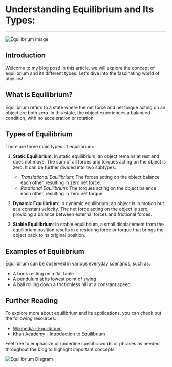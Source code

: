 #  Understanding Equilibrium and Its Types:
---

![Equilibrium Image](download.png)

## Introduction
Welcome to my blog post! In this article, we will explore the concept of equilibrium and its different types. Let's dive into the fascinating world of physics!

## What is Equilibrium?
Equilibrium refers to a state where the net force and net torque acting on an object are both zero. In this state, the object experiences a balanced condition, with no acceleration or rotation.

## Types of Equilibrium
There are three main types of equilibrium:

1. **Static Equilibrium**: In static equilibrium, an object remains at rest and does not move. The sum of all forces and torques acting on the object is zero. It can be further divided into two subtypes:
   - *Translational Equilibrium*: The forces acting on the object balance each other, resulting in zero net force.
   - *Rotational Equilibrium*: The torques acting on the object balance each other, resulting in zero net torque.

2. **Dynamic Equilibrium**: In dynamic equilibrium, an object is in motion but at a constant velocity. The net force acting on the object is zero, providing a balance between external forces and frictional forces.

3. **Stable Equilibrium**: In stable equilibrium, a small displacement from the equilibrium position results in a restoring force or torque that brings the object back to its original position.

## Examples of Equilibrium
Equilibrium can be observed in various everyday scenarios, such as:

- A book resting on a flat table
- A pendulum at its lowest point of swing
- A ball rolling down a frictionless hill at a constant speed

## Further Reading
To explore more about equilibrium and its applications, you can check out the following resources:

- [Wikipedia - Equilibrium](https://en.wikipedia.org/wiki/Equilibrium)
- [Khan Academy - Introduction to Equilibrium](https://www.khanacademy.org/science/physics/torque-angular-momentum/torque-tutorial/a/torque-article)

Feel free to emphasize or underline specific words or phrases as needed throughout the blog to highlight important concepts.

![Equilibrium Diagram](https://example.com/equilibrium-diagram.png)
